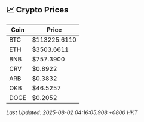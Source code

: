 ## 📈 Crypto Prices

| Coin | Price |
| ---- | ----- |
| BTC | $113225.6110 |
| ETH | $3503.6611 |
| BNB | $757.3900 |
| CRV | $0.8922 |
| ARB | $0.3832 |
| OKB | $46.5257 |
| DOGE | $0.2052 |

_Last Updated: 2025-08-02 04:16:05.908 +0800 HKT_